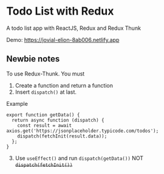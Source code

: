 # Todo List with Redux

A todo list app with ReactJS, Redux and Redux Thunk

Demo: https://jovial-elion-8ab006.netlify.app

## Newbie notes

To use Redux-Thunk. You must

1.  Create a function and return a function
2.  Insert `dispatch()` at last.

Example

```
export function getData() {
  return async function (dispatch) {
    const result = await axios.get('https://jsonplaceholder.typicode.com/todos');
    dispatch(fetchInit(result.data));
  };
}
```

3. Use `useEffect()` and run `dispatch(getData())` NOT ~~`dispatch(fetchInit())`~~
